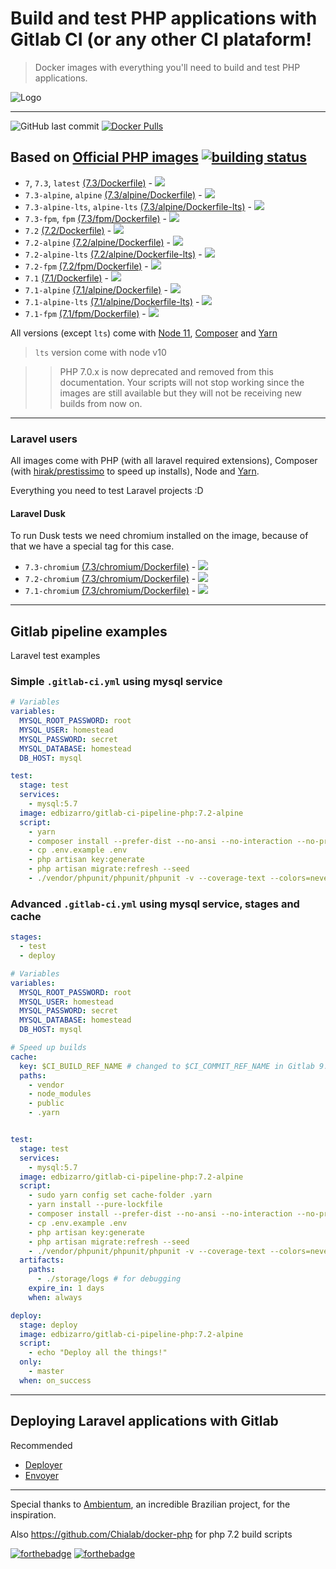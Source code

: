 # Build and test PHP applications with Gitlab CI (or any other CI plataform!

> Docker images with everything you'll need to build and test PHP applications.

![Logo](https://raw.githubusercontent.com/edbizarro/gitlab-ci-pipeline-php/master/gitlab-ci-pipeline-php.png)

---
![GitHub last commit](https://img.shields.io/github/last-commit/edbizarro/gitlab-ci-pipeline-php.svg?style=for-the-badge&logo=git) [![Docker Pulls](https://img.shields.io/docker/pulls/edbizarro/gitlab-ci-pipeline-php.svg?style=for-the-badge&logo=docker)](https://hub.docker.com/r/edbizarro/gitlab-ci-pipeline-php/)

## Based on [Official PHP images](https://hub.docker.com/_/php/) [![building status](https://gitlab.com/edbizarro/gitlab-ci-pipeline-php/badges/master/pipeline.svg)](https://gitlab.com/edbizarro/gitlab-ci-pipeline-php/commits/master)



- ```7```, ```7.3```, ```latest``` [(7.3/Dockerfile)](https://github.com/edbizarro/gitlab-ci-pipeline-php/blob/master/php/7.3/Dockerfile) - [![](https://images.microbadger.com/badges/image/edbizarro/gitlab-ci-pipeline-php:7.3.svg)](https://microbadger.com/images/edbizarro/gitlab-ci-pipeline-php:7.3 "Get your own image badge on microbadger.com")
- ```7.3-alpine```, ```alpine``` [(7.3/alpine/Dockerfile)](https://github.com/edbizarro/gitlab-ci-pipeline-php/blob/master/php/7.3/alpine/Dockerfile) - [![](https://images.microbadger.com/badges/image/edbizarro/gitlab-ci-pipeline-php:7.3-alpine.svg)](https://microbadger.com/images/edbizarro/gitlab-ci-pipeline-php:7.3-alpine "Get your own image badge on microbadger.com")
- ```7.3-alpine-lts```, ```alpine-lts``` [(7.3/alpine/Dockerfile-lts)](https://github.com/edbizarro/gitlab-ci-pipeline-php/blob/master/php/7.3/alpine/Dockerfile-lts) - [![](https://images.microbadger.com/badges/image/edbizarro/gitlab-ci-pipeline-php:7.3-alpine-lts.svg)](https://microbadger.com/images/edbizarro/gitlab-ci-pipeline-php:7.3-alpine-lts "Get your own image badge on microbadger.com")
- ```7.3-fpm```, ```fpm``` [(7.3/fpm/Dockerfile)](https://github.com/edbizarro/gitlab-ci-pipeline-php/blob/master/php/7.3/fpm/Dockerfile) - [![](https://images.microbadger.com/badges/image/edbizarro/gitlab-ci-pipeline-php:7.3-fpm.svg)](https://microbadger.com/images/edbizarro/gitlab-ci-pipeline-php:7.3-fpm "Get your own image badge on microbadger.com")
- ```7.2``` [(7.2/Dockerfile)](https://github.com/edbizarro/gitlab-ci-pipeline-php/blob/master/php/7.2/Dockerfile) - [![](https://images.microbadger.com/badges/image/edbizarro/gitlab-ci-pipeline-php:7.2.svg)](https://microbadger.com/images/edbizarro/gitlab-ci-pipeline-php:7.2 "Get your own image badge on microbadger.com")
- ```7.2-alpine``` [(7.2/alpine/Dockerfile)](https://github.com/edbizarro/gitlab-ci-pipeline-php/blob/master/php/7.2/alpine/Dockerfile) - [![](https://images.microbadger.com/badges/image/edbizarro/gitlab-ci-pipeline-php:7.2-alpine.svg)](https://microbadger.com/images/edbizarro/gitlab-ci-pipeline-php:7.2-alpine "Get your own image badge on microbadger.com")
- ```7.2-alpine-lts``` [(7.2/alpine/Dockerfile-lts)](https://github.com/edbizarro/gitlab-ci-pipeline-php/blob/master/php/7.2/alpine/Dockerfile-lts) - [![](https://images.microbadger.com/badges/image/edbizarro/gitlab-ci-pipeline-php:7.2-alpine-lts.svg)](https://microbadger.com/images/edbizarro/gitlab-ci-pipeline-php:7.2-alpine-lts "Get your own image badge on microbadger.com")
- ```7.2-fpm``` [(7.2/fpm/Dockerfile)](https://github.com/edbizarro/gitlab-ci-pipeline-php/blob/master/php/7.2/fpm/Dockerfile) - [![](https://images.microbadger.com/badges/image/edbizarro/gitlab-ci-pipeline-php:7.2-fpm.svg)](https://microbadger.com/images/edbizarro/gitlab-ci-pipeline-php:7.2-fpm "Get your own image badge on microbadger.com")
- ```7.1``` [(7.1/Dockerfile)](https://github.com/edbizarro/gitlab-ci-pipeline-php/blob/master/php/7.1/Dockerfile) - [![](https://images.microbadger.com/badges/image/edbizarro/gitlab-ci-pipeline-php.svg)](https://microbadger.com/images/edbizarro/gitlab-ci-pipeline-php "Get your own image badge on microbadger.com")
- ```7.1-alpine``` [(7.1/alpine/Dockerfile)](https://github.com/edbizarro/gitlab-ci-pipeline-php/blob/master/php/7.1/alpine/Dockerfile) - [![](https://images.microbadger.com/badges/image/edbizarro/gitlab-ci-pipeline-php:7.1-alpine.svg)](https://microbadger.com/images/edbizarro/gitlab-ci-pipeline-php:7.1-alpine "Get your own image badge on microbadger.com")
- ```7.1-alpine-lts``` [(7.1/alpine/Dockerfile-lts)](https://github.com/edbizarro/gitlab-ci-pipeline-php/blob/master/php/7.1/alpine/Dockerfile-lts) - [![](https://images.microbadger.com/badges/image/edbizarro/gitlab-ci-pipeline-php:7.1-alpine-lts.svg)](https://microbadger.com/images/edbizarro/gitlab-ci-pipeline-php:7.1-alpine-lts "Get your own image badge on microbadger.com")
- ```7.1-fpm``` [(7.1/fpm/Dockerfile)](https://github.com/edbizarro/gitlab-ci-pipeline-php/blob/master/php/7.1/fpm/Dockerfile) - [![](https://images.microbadger.com/badges/image/edbizarro/gitlab-ci-pipeline-php:7.1-fpm.svg)](https://microbadger.com/images/edbizarro/gitlab-ci-pipeline-php:7.1-fpm "Get your own image badge on microbadger.com")

All versions (except `lts`) come with [Node 11](https://nodejs.org/en/), [Composer](https://getcomposer.org/) and [Yarn](https://yarnpkg.com)

> `lts` version come with node v10

>> PHP 7.0.x is now deprecated and removed from this documentation. Your scripts will not stop working since the images are still available but they will not be receiving new builds from now on.

---

### Laravel users

All images come with PHP (with all laravel required extensions), Composer (with [hirak/prestissimo](https://github.com/hirak/prestissimo) to speed up installs), Node and [Yarn](https://yarnpkg.com).

Everything you need to test Laravel projects :D

#### Laravel Dusk

To run Dusk tests we need chromium installed on the image, because of that we have a special tag for this case.

- ```7.3-chromium``` [(7.3/chromium/Dockerfile)](https://github.com/edbizarro/gitlab-ci-pipeline-php/blob/master/php/7.3/chromium/Dockerfile) - [![](https://images.microbadger.com/badges/image/edbizarro/gitlab-ci-pipeline-php:7.3-chromium.svg)](https://microbadger.com/images/edbizarro/gitlab-ci-pipeline-php:7.3-chromium "Get your own image badge on microbadger.com")
- ```7.2-chromium``` [(7.3/chromium/Dockerfile)](https://github.com/edbizarro/gitlab-ci-pipeline-php/blob/master/php/7.2/chromium/Dockerfile) - [![](https://images.microbadger.com/badges/image/edbizarro/gitlab-ci-pipeline-php:7.2-chromium.svg)](https://microbadger.com/images/edbizarro/gitlab-ci-pipeline-php:7.2-chromium "Get your own image badge on microbadger.com")
- ```7.1-chromium``` [(7.3/chromium/Dockerfile)](https://github.com/edbizarro/gitlab-ci-pipeline-php/blob/master/php/7.1/chromium/Dockerfile) - [![](https://images.microbadger.com/badges/image/edbizarro/gitlab-ci-pipeline-php:7.1-chromium.svg)](https://microbadger.com/images/edbizarro/gitlab-ci-pipeline-php:7.1-chromium "Get your own image badge on microbadger.com")

---

## Gitlab pipeline examples

Laravel test examples

### Simple ```.gitlab-ci.yml``` using mysql service

```yaml
# Variables
variables:
  MYSQL_ROOT_PASSWORD: root
  MYSQL_USER: homestead
  MYSQL_PASSWORD: secret
  MYSQL_DATABASE: homestead
  DB_HOST: mysql

test:
  stage: test
  services:
    - mysql:5.7
  image: edbizarro/gitlab-ci-pipeline-php:7.2-alpine
  script:
    - yarn
    - composer install --prefer-dist --no-ansi --no-interaction --no-progress
    - cp .env.example .env
    - php artisan key:generate
    - php artisan migrate:refresh --seed
    - ./vendor/phpunit/phpunit/phpunit -v --coverage-text --colors=never --stderr
```

### Advanced ```.gitlab-ci.yml``` using mysql service, stages and cache

```yaml
stages:
  - test
  - deploy

# Variables
variables:
  MYSQL_ROOT_PASSWORD: root
  MYSQL_USER: homestead
  MYSQL_PASSWORD: secret
  MYSQL_DATABASE: homestead
  DB_HOST: mysql

# Speed up builds
cache:
  key: $CI_BUILD_REF_NAME # changed to $CI_COMMIT_REF_NAME in Gitlab 9.x
  paths:
    - vendor
    - node_modules
    - public
    - .yarn


test:
  stage: test
  services:
    - mysql:5.7
  image: edbizarro/gitlab-ci-pipeline-php:7.2-alpine
  script:
    - sudo yarn config set cache-folder .yarn
    - yarn install --pure-lockfile
    - composer install --prefer-dist --no-ansi --no-interaction --no-progress
    - cp .env.example .env
    - php artisan key:generate
    - php artisan migrate:refresh --seed
    - ./vendor/phpunit/phpunit/phpunit -v --coverage-text --colors=never --stderr
  artifacts:
    paths:
      - ./storage/logs # for debugging
    expire_in: 1 days
    when: always

deploy:
  stage: deploy
  image: edbizarro/gitlab-ci-pipeline-php:7.2-alpine
  script:
    - echo "Deploy all the things!"
  only:
    - master
  when: on_success
```
---

## Deploying Laravel applications with Gitlab

Recommended

- [Deployer](https://deployer.org/blog/how-to-deploy-laravel)
- [Envoyer](https://envoyer.io)

---

Special thanks to [Ambientum](https://github.com/codecasts/ambientum), an incredible Brazilian project, for the inspiration.

Also https://github.com/Chialab/docker-php for php 7.2 build scripts

[![forthebadge](https://forthebadge.com/images/badges/fuck-it-ship-it.svg)](https://forthebadge.com)
[![forthebadge](http://forthebadge.com/images/badges/built-by-developers.svg)](http://forthebadge.com)
